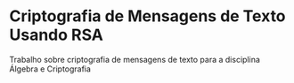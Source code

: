 # Criptografia de Mensagens de Texto Usando RSA
Trabalho sobre criptografia de mensagens de texto para a disciplina Álgebra e Criptografia
